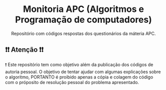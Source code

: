 <h1 align="center">Monitoria APC (Algoritmos e Programação de computadores)</h1>

<p align="center"> Repositório com códigos respostas dos questionários da máteria APC.
</p>

## ❗❗ Atenção ❗❗ 

❗ Este repositório tem como objetivo além da publicação dos códigos de autoria pessoal. O objetivo de tentar ajudar com algumas explicações sobre o algoritmo, PORTANTO é proibido apenas a cópia e colagem do código com o próposito de resolução pessoal do problema apresentado.
